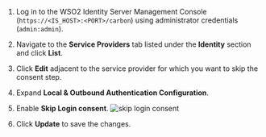 
1. Log in to the WSO2 Identity Server Management Console (`https://<IS_HOST>:<PORT>/carbon`) using administrator credentials (`admin:admin`).

2. Navigate to the **Service Providers** tab listed under the **Identity** section and click **List**.

3. Click **Edit** adjacent to the service provider for which you want to skip the consent step.  

3. Expand **Local & Outbound Authentication Configuration**. 

4.  Enable **Skip Login consent**. 
    ![skip login consent](../../assets/img/guides/skip-login-consent.png)
    
5.  Click **Update** to save the changes.
